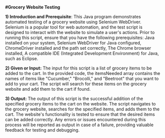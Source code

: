 **#Grocery Website Testing**

**1) Introduction and Prerequisite**:
This Java program demonstrates automated testing of a grocery website using Selenium WebDriver. Selenium is a popular tool for web automation, and the test script is designed to interact with the website to simulate a user's actions. Prior to running this script, ensure that you have the following prerequisites:   Java installed on your system, Selenium WebDriver for Java configured, ChromeDriver installed and the path set correctly, The Chrome browser installed, A compatible IDE (Integrated Development Environment) for Java, such as Eclipse. 

**2) Given or Input:**
The input for this script is a list of grocery items to be added to the cart. In the provided code, the itemsNeeded array contains the names of items like "Cucumber," "Brocolli," and "Beetroot" that you want to add to your cart. The script will search for these items on the grocery website and add them to the cart if found.

**3) Output:**
The output of this script is the successful addition of the specified grocery items to the cart on the website. The script navigates to the grocery website, searches for the specified items, and adds them to the cart. The website's functionality is tested to ensure that the desired items can be added correctly. Any errors or issues encountered during this process will be reported as output in case of a failure, providing valuable feedback for testing and debugging.
